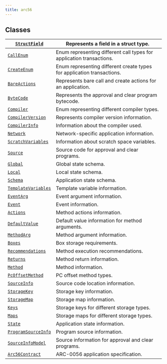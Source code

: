 ```yaml
---
title: arc56
---
```

## Classes

| [`StructField`](/reference/algokit-utils-py/api/applications/app_spec/arc56/structfield/#algokit_utils.applications.app_spec.arc56.StructField)                   | Represents a field in a struct type.                                   |
|---------------------------------------------------------------------------------------------------------|------------------------------------------------------------------------|
| [`CallEnum`](/reference/algokit-utils-py/api/applications/app_spec/arc56/callenum/#algokit_utils.applications.app_spec.arc56.CallEnum)                            | Enum representing different call types for application transactions.   |
| [`CreateEnum`](/reference/algokit-utils-py/api/applications/app_spec/arc56/createenum/#algokit_utils.applications.app_spec.arc56.CreateEnum)                      | Enum representing different create types for application transactions. |
| [`BareActions`](/reference/algokit-utils-py/api/applications/app_spec/arc56/bareactions/#algokit_utils.applications.app_spec.arc56.BareActions)                   | Represents bare call and create actions for an application.            |
| [`ByteCode`](/reference/algokit-utils-py/api/applications/app_spec/arc56/bytecode/#algokit_utils.applications.app_spec.arc56.ByteCode)                            | Represents the approval and clear program bytecode.                    |
| [`Compiler`](/reference/algokit-utils-py/api/applications/app_spec/arc56/compiler/#algokit_utils.applications.app_spec.arc56.Compiler)                            | Enum representing different compiler types.                            |
| [`CompilerVersion`](/reference/algokit-utils-py/api/applications/app_spec/arc56/compilerversion/#algokit_utils.applications.app_spec.arc56.CompilerVersion)       | Represents compiler version information.                               |
| [`CompilerInfo`](/reference/algokit-utils-py/api/applications/app_spec/arc56/compilerinfo/#algokit_utils.applications.app_spec.arc56.CompilerInfo)                | Information about the compiler used.                                   |
| [`Network`](/reference/algokit-utils-py/api/applications/app_spec/arc56/network/#algokit_utils.applications.app_spec.arc56.Network)                               | Network-specific application information.                              |
| [`ScratchVariables`](/reference/algokit-utils-py/api/applications/app_spec/arc56/scratchvariables/#algokit_utils.applications.app_spec.arc56.ScratchVariables)    | Information about scratch space variables.                             |
| [`Source`](/reference/algokit-utils-py/api/applications/app_spec/arc56/source/#algokit_utils.applications.app_spec.arc56.Source)                                  | Source code for approval and clear programs.                           |
| [`Global`](/reference/algokit-utils-py/api/applications/app_spec/arc56/global/#algokit_utils.applications.app_spec.arc56.Global)                                  | Global state schema.                                                   |
| [`Local`](/reference/algokit-utils-py/api/applications/app_spec/arc56/local/#algokit_utils.applications.app_spec.arc56.Local)                                     | Local state schema.                                                    |
| [`Schema`](/reference/algokit-utils-py/api/applications/app_spec/arc56/schema/#algokit_utils.applications.app_spec.arc56.Schema)                                  | Application state schema.                                              |
| [`TemplateVariables`](/reference/algokit-utils-py/api/applications/app_spec/arc56/templatevariables/#algokit_utils.applications.app_spec.arc56.TemplateVariables) | Template variable information.                                         |
| [`EventArg`](/reference/algokit-utils-py/api/applications/app_spec/arc56/eventarg/#algokit_utils.applications.app_spec.arc56.EventArg)                            | Event argument information.                                            |
| [`Event`](/reference/algokit-utils-py/api/applications/app_spec/arc56/event/#algokit_utils.applications.app_spec.arc56.Event)                                     | Event information.                                                     |
| [`Actions`](/reference/algokit-utils-py/api/applications/app_spec/arc56/actions/#algokit_utils.applications.app_spec.arc56.Actions)                               | Method actions information.                                            |
| [`DefaultValue`](/reference/algokit-utils-py/api/applications/app_spec/arc56/defaultvalue/#algokit_utils.applications.app_spec.arc56.DefaultValue)                | Default value information for method arguments.                        |
| [`MethodArg`](/reference/algokit-utils-py/api/applications/app_spec/arc56/methodarg/#algokit_utils.applications.app_spec.arc56.MethodArg)                         | Method argument information.                                           |
| [`Boxes`](/reference/algokit-utils-py/api/applications/app_spec/arc56/boxes/#algokit_utils.applications.app_spec.arc56.Boxes)                                     | Box storage requirements.                                              |
| [`Recommendations`](/reference/algokit-utils-py/api/applications/app_spec/arc56/recommendations/#algokit_utils.applications.app_spec.arc56.Recommendations)       | Method execution recommendations.                                      |
| [`Returns`](/reference/algokit-utils-py/api/applications/app_spec/arc56/returns/#algokit_utils.applications.app_spec.arc56.Returns)                               | Method return information.                                             |
| [`Method`](/reference/algokit-utils-py/api/applications/app_spec/arc56/method/#algokit_utils.applications.app_spec.arc56.Method)                                  | Method information.                                                    |
| [`PcOffsetMethod`](/reference/algokit-utils-py/api/applications/app_spec/arc56/pcoffsetmethod/#algokit_utils.applications.app_spec.arc56.PcOffsetMethod)          | PC offset method types.                                                |
| [`SourceInfo`](/reference/algokit-utils-py/api/applications/app_spec/arc56/sourceinfo/#algokit_utils.applications.app_spec.arc56.SourceInfo)                      | Source code location information.                                      |
| [`StorageKey`](/reference/algokit-utils-py/api/applications/app_spec/arc56/storagekey/#algokit_utils.applications.app_spec.arc56.StorageKey)                      | Storage key information.                                               |
| [`StorageMap`](/reference/algokit-utils-py/api/applications/app_spec/arc56/storagemap/#algokit_utils.applications.app_spec.arc56.StorageMap)                      | Storage map information.                                               |
| [`Keys`](/reference/algokit-utils-py/api/applications/app_spec/arc56/keys/#algokit_utils.applications.app_spec.arc56.Keys)                                        | Storage keys for different storage types.                              |
| [`Maps`](/reference/algokit-utils-py/api/applications/app_spec/arc56/maps/#algokit_utils.applications.app_spec.arc56.Maps)                                        | Storage maps for different storage types.                              |
| [`State`](/reference/algokit-utils-py/api/applications/app_spec/arc56/state/#algokit_utils.applications.app_spec.arc56.State)                                     | Application state information.                                         |
| [`ProgramSourceInfo`](/reference/algokit-utils-py/api/applications/app_spec/arc56/programsourceinfo/#algokit_utils.applications.app_spec.arc56.ProgramSourceInfo) | Program source information.                                            |
| [`SourceInfoModel`](/reference/algokit-utils-py/api/applications/app_spec/arc56/sourceinfomodel/#algokit_utils.applications.app_spec.arc56.SourceInfoModel)       | Source information for approval and clear programs.                    |
| [`Arc56Contract`](/reference/algokit-utils-py/api/applications/app_spec/arc56/arc56contract/#algokit_utils.applications.app_spec.arc56.Arc56Contract)             | ARC-0056 application specification.                                    |